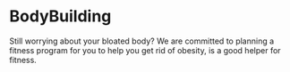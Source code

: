 # BodyBuilding
Still worrying about your bloated body? We are committed to planning a fitness program for you to help you get rid of obesity, is a good helper for fitness.
